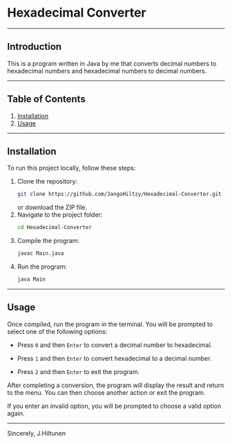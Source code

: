 # Hexadecimal Converter

---

## Introduction

This is a program written in Java by me that converts decimal numbers to hexadecimal numbers and hexadecimal numbers to decimal numbers.

---

## Table of Contents

1. [Installation](#installation)
2. [Usage](#usage)

---

## Installation

To run this project locally, follow these steps:

1. Clone the repository:
   ```bash
   git clone https://github.com/JangoHiltzy/Hexadecimal-Converter.git
   ```
   or download the ZIP file.
2. Navigate to the project folder:
   ```bash
   cd Hexadecimal-Converter
   ```
3. Compile the program:
   ```bash
   javac Main.java
   ```
4. Run the program:
   ```bash
   java Main
   ```

---

## Usage

Once compiled, run the program in the terminal. You will be prompted to select one of the following options:

- Press `0` and then `Enter` to convert a decimal number to hexadecimal.

- Press `1` and then `Enter` to convert hexadecimal to a decimal number.

- Press `2` and then `Enter` to exit the program.

After completing a conversion, the program will display the result and return to the menu. You can then choose another action or exit the program.

If you enter an invalid option, you will be prompted to choose a valid option again.

---

Sincerely,
J.Hiltunen
